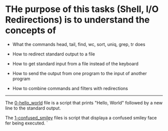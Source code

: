 # THe purpose of this tasks (Shell, I/O Redirections) is to understand the concepts of

- What the commands head, tail, find, wc, sort, uniq, grep, tr does

- How to redirect standard output to a file

- How to get standard input from a file instead of the keyboard

- How to send the output from one program to the input of another program

- How to combine commands and filters with redirections
<hr />


The [0-hello_world](./0-hello_world) file is a script that prints "Hello, World" followed by a new line to the standard output.

The [1-confused_smiley](./1-confused_smiley) files is script that displaya a confused smiley face fer being executed.
`
